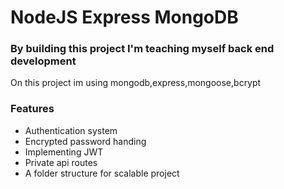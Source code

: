 # NodeJS Express MongoDB

### By building this project I'm teaching myself back end development

On this project im using mongodb,express,mongoose,bcrypt

### Features

-   Authentication system
-   Encrypted password handing
-   Implementing JWT
-   Private api routes
-   A folder structure for scalable project
